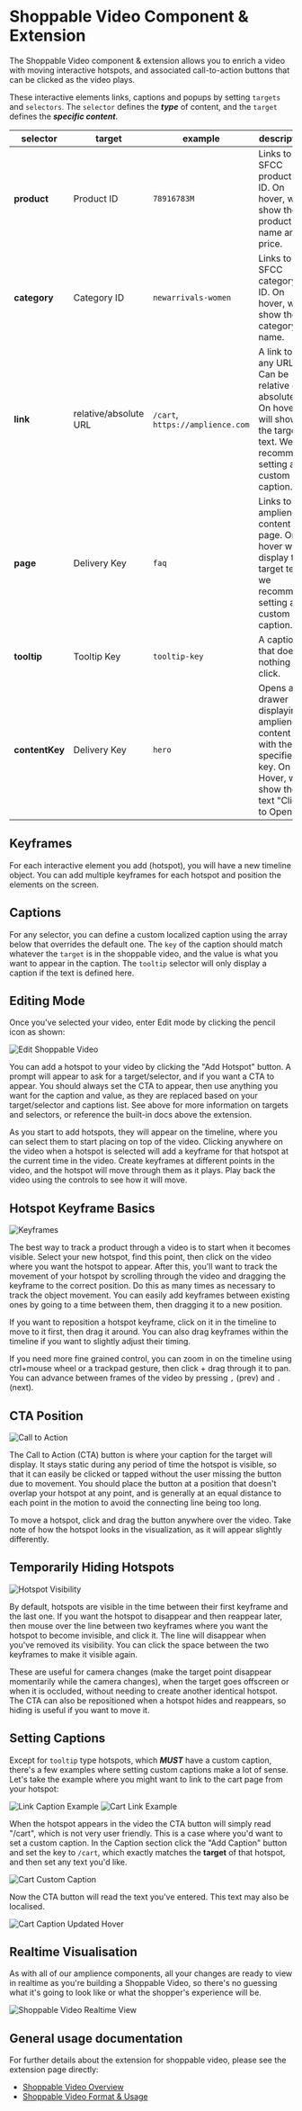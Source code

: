 # Shoppable Video Component & Extension

The Shoppable Video component & extension allows you to enrich a video with moving interactive hotspots, and associated call-to-action buttons that can be clicked as the video plays.

These interactive elements links, captions and popups by setting `targets` and `selectors`. The `selector` defines the ***type*** of content, and the `target` defines the ***specific content***.

| selector  | target    | example   | description   | 
| --------  | ------    | -------   | -----------   |
| **product** | Product ID | `78916783M` | Links to an SFCC product by ID. On hover, will show the product name and price.|
| **category** | Category ID | `newarrivals-women` | Links to an SFCC category by ID. On hover, will show the category name. |
| **link** | relative/absolute URL | `/cart`, `https://amplience.com` | A link to any URL. Can be relative or absolute. On hover, will show the target text. We recommend setting a custom caption. |
| **page** | Delivery Key | `faq` | Links to an amplience content page. On hover will display the target text, we recommend setting a custom caption. |
| **tooltip** | Tooltip Key | `tooltip-key` | A caption that does nothing on click. |
| **contentKey** | Delivery Key | `hero` | Opens a drawer displaying amplience content with the specified key. On Hover, will show the text "Click to Open..." |

## Keyframes
For each interactive element you add (hotspot), you will have a new timeline object. You can add multiple keyframes for each hotspot and position the elements on the screen.

## Captions
For any selector, you can define a custom localized caption using the array below that overrides the default one. The `key` of the caption should match whatever the `target` is in the shoppable video, and the value is what you want to appear in the caption. The `tooltip` selector will only display a caption if the text is defined here.

## Editing Mode

Once you've selected your video, enter Edit mode by clicking the pencil icon as shown:

![Edit Shoppable Video](./media/shoppyVideoEdit.png)

You can add a hotspot to your video by clicking the "Add Hotspot" button. A prompt will appear to ask for a target/selector, and if you want a CTA to appear. You should always set the CTA to appear, then use anything you want for the caption and value, as they are replaced based on your target/selector and captions list. See above for more information on targets and selectors, or reference the built-in docs above the extension.

As you start to add hotspots, they will appear on the timeline, where you can select them to start placing on top of the video. Clicking anywhere on the video when a hotspot is selected will add a keyframe for that hotspot at the current time in the video. Create keyframes at different points in the video, and the hotspot will move through them as it plays. Play back the video using the controls to see how it will move. 

## Hotspot Keyframe Basics

![Keyframes](./media/shoppyVideoKeyframes.png)

The best way to track a product through a video is to start when it becomes visible. Select your new hotspot, find this point, then click on the video where you want the hotspot to appear. After this, you'll want to track the movement of your hotspot by scrolling through the video and dragging the keyframe to the correct position. Do this as many times as necessary to track the object movement. You can easily add keyframes between existing ones by going to a time between them, then dragging it to a new position.

If you want to reposition a hotspot keyframe, click on it in the timeline to move to it first, then drag it around. You can also drag keyframes within the timeline if you want to slightly adjust their timing.

If you need more fine grained control, you can zoom in on the timeline using ctrl+mouse wheel or a trackpad gesture, then click + drag through it to pan. You can advance between frames of the video by pressing `,` (prev) and `.` (next).

## CTA Position

![Call to Action](./media/shoppyVideoCTA.png)

The Call to Action (CTA) button is where your caption for the target will display. It stays static during any period of time the hotspot is visible, so that it can easily be clicked or tapped without the user missing the button due to movement. You should place the button at a position that doesn't overlap your hotspot at any point, and is generally at an equal distance to each point in the motion to avoid the connecting line being too long.

To move a hotspot, click and drag the button anywhere over the video. Take note of how the hotspot looks in the visualization, as it will appear slightly differently.

## Temporarily Hiding Hotspots

![Hotspot Visibility](./media/shoppyVideoVisibility.png)

By default, hotspots are visible in the time between their first keyframe and the last one. If you want the hotspot to disappear and then reappear later, then mouse over the line between two keyframes where you want the hotspot to become invisible, and click it. The line will disappear when you've removed its visibility. You can click the space between the two keyframes to make it visible again.

These are useful for camera changes (make the target point disappear momentarily while the camera changes), when the target goes offscreen or when it is occluded, without needing to create another identical hotspot. The CTA can also be repositioned when a hotspot hides and reappears, so hiding is useful if you want to move it.

## Setting Captions

Except for `tooltip` type hotspots, which ***MUST*** have a custom caption, there's a few examples where setting custom captions make a lot of sense. Let's take the example where you might want to link to the cart page from your hotspot:

![Link Caption Example](./media/shoppyVideoLink.png)
![Cart Link Example](./media/shoppyVideoCartLink.png)

When the hotspot appears in the video the CTA button will simply read "/cart", which is not very user friendly. This is a case where you'd want to set a custom caption. In the Caption section click the "Add Caption" button and set the key to `/cart`, which exactly matches the **target** of that hotspot, and then set any text you'd like.

![Cart Custom Caption](./media/shoppyVideoCartCaption.png)

Now the CTA button will read the text you've entered. This text may also be localised.

![Cart Caption Updated Hover](./media/shoppyVideoCartComplete.png)

## Realtime Visualisation

As with all of our amplience components, all your changes are ready to view in realtime as you're building a Shoppable Video, so there's no guessing what it's going to look like or what the shopper's experience will be.

![Shoppable Video Realtime View](./media/shoppyVideoRTV.png)

## General usage documentation
For further details about the extension for shoppable video, please see the extension page directly:
- [Shoppable Video Overview](https://github.com/amplience/dc-extension-shoppable-video/blob/main/README.md)
- [Shoppable Video Format & Usage](https://github.com/amplience/dc-extension-shoppable-video/blob/main/docs/FORMAT-USAGE.md)
